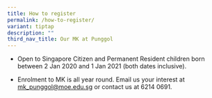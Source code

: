```yaml
---
title: How to register
permalink: /how-to-register/
variant: tiptap
description: ""
third_nav_title: Our MK at Punggol
---
```

<ul data-tight="true" class="tight">
<li>
<p>Open to Singapore Citizen and Permanent Resident children born between
2 Jan 2020 and 1 Jan 2021 (both dates inclusive).&nbsp;</p>
</li>
<li>
<p>Enrolment to MK is all year round. Email us your interest at <a href="mailto:mk_punggol@moe.edu.sg" rel="noopener noreferrer nofollow" target="_blank">mk_punggol@moe.edu.sg</a> or
contact us at 6214 0691.</p>
</li>
</ul>
<p></p>
<p></p>